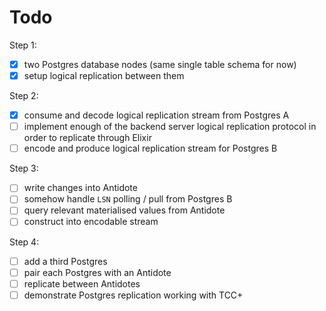 # Todo

Step 1:

- [x] two Postgres database nodes (same single table schema for now)
- [x] setup logical replication between them

Step 2:

- [x] consume and decode logical replication stream from Postgres A
- [ ] implement enough of the backend server logical replication protocol in order to replicate through Elixir
- [ ] encode and produce logical replication stream for Postgres B

Step 3:

- [ ] write changes into Antidote
- [ ] somehow handle `LSN` polling / pull from Postgres B
- [ ] query relevant materialised values from Antidote
- [ ] construct into encodable stream

Step 4:

- [ ] add a third Postgres
- [ ] pair each Postgres with an Antidote
- [ ] replicate between Antidotes
- [ ] demonstrate Postgres replication working with TCC+
